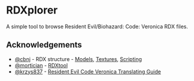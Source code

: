 ﻿# RDXplorer

A simple tool to browse Resident Evil/Biohazard: Code: Veronica RDX files.

## Acknowledgements

- [@cbnj](https://www.dreamcast-talk.com/forum/memberlist.php?mode=viewprofile&u=16823) - RDX structure - [Models](https://www.dreamcast-talk.com/forum/viewtopic.php?f=52&t=16986), [Textures](https://www.dreamcast-talk.com/forum/viewtopic.php?f=52&t=17007), [Scripting](https://www.dreamcast-talk.com/forum/viewtopic.php?f=52&t=17129)
- [@mortician](https://github.com/mortician) - [RDXtool](https://github.com/mortician/RDXtool)
- [@krzys837](https://www.romhacking.net/community/8112/)  - [Resident Evil Code Veronica Translating Guide](https://www.romhacking.net/documents/917/)